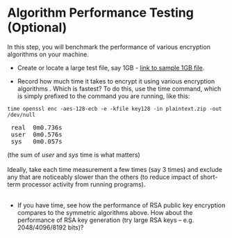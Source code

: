 # Algorithm Performance Testing (Optional)

In this step, you will benchmark the performance of various encryption algorithms on your machine.

* Create or locate a large test file, say 1GB - [link to sample 1GB file](http://ftp.heanet.ie/pub/ubuntu-cdimage/releases/14.04.5/release/ubuntu-14.04.5-desktop-amd64+mac.iso).

* Record how much time it takes to encrypt it using various encryption algorithms . Which is fastest? To do this, use the time command, which is simply prefixed to the command you are running, like this:
~~~
time openssl enc -aes-128-ecb -e -kfile key128 -in plaintext.zip -out /dev/null
~~~
<pre>
&nbsp;real  0m0.736s
&nbsp;user  0m0.576s
&nbsp;sys   0m0.057s
</pre>
(the sum of *user* and *sys* time is what matters)<br><br>
Ideally, take each time measurement a few times (say 3 times) and exclude any that are noticeably slower than the others (to reduce impact of short-term processor activity from running programs).<br><br>

* If you have time, see how the performance of RSA public key encryption compares to the symmetric algorithms above. How about the performance of RSA key generation (try large RSA keys – e.g. 2048/4096/8192 bits)?
